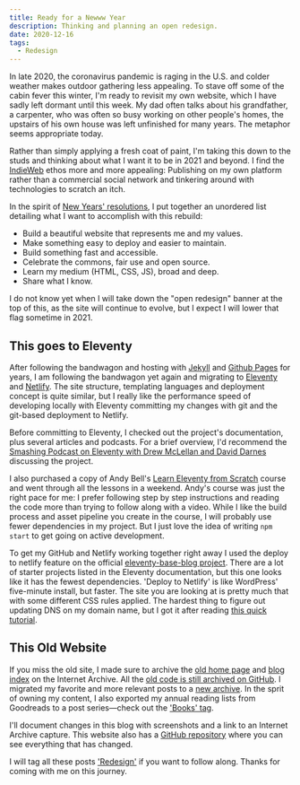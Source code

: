 ```yaml
---
title: Ready for a Newww Year
description: Thinking and planning an open redesign. 
date: 2020-12-16
tags:
  - Redesign
---
```


In late 2020, the coronavirus pandemic is raging in the U.S. and colder weather makes outdoor gathering less appealing. To stave off some of the cabin fever this winter, I'm ready to revisit my own website, which I have sadly left dormant until this week. My dad often talks about his grandfather, a carpenter, who was often so busy working on other people's homes, the upstairs of his own house was left unfinished for many years. The metaphor seems appropriate today.

Rather than simply applying a fresh coat of paint, I'm taking this down to the studs and thinking about what I want it to be in 2021 and beyond. I find the [IndieWeb](https://indieweb.org/) ethos more and more appealing: Publishing on my own platform rather than a commercial social network and tinkering around with technologies to scratch an itch.

In the spirit of [New Years' resolutions](https://twitter.com/jensimmons/status/943323088405581824), I put together an unordered list detailing what I want to accomplish with this rebuild:

* Build a beautiful website that represents me and my values.
* Make something easy to deploy and easier to maintain.
* Build something fast and accessible.
* Celebrate the commons, fair use and open source.
* Learn my medium (HTML, CSS, JS), broad and deep.
* Share what I know.

I do not know yet when I will take down the "open redesign" banner at the top of this, as the site will continue to evolve, but I expect I will lower that flag sometime in 2021.

## This goes to Eleventy
After following the bandwagon and hosting with [Jekyll](https://jekyllrb.com/) and [Github Pages](https://pages.github.com/) for years, I am following the bandwagon yet again and migrating to [Eleventy](https://11ty.dev/) and [Netlify](https://netlify.com/). The site structure, templating languages and deployment concept is quite similar, but I really like the performance speed of developing locally with Eleventy committing my changes with git and the git-based deployment to Netlify. 

Before committing to Eleventy, I checked out the project's documentation, plus several articles and podcasts. For a brief overview, I'd recommend the [Smashing Podcast on Eleventy with Drew McLellan and David Darnes](https://podcast.smashingmagazine.com/episodes/what-is-eleventy-with-david-darnes) discussing the project. 

I also purchased a copy of Andy Bell's [Learn Eleventy from Scratch](https://piccalil.li/course/learn-eleventy-from-scratch/) course and went through all the lessons in a weekend. Andy's course was just the right pace for me: I prefer following step by step instructions and reading the code more than trying to follow along with a video. While I like the build process and asset pipeline you create in the course, I will probably use fewer dependencies in my project. But I just love the idea of writing <code>npm start</code> to get going on active development.

To get my GitHub and Netlify working together right away I used the deploy to netlify feature on the official [eleventy-base-blog project](https://github.com/11ty/eleventy-base-blog). There are a lot of starter projects listed in the Eleventy documentation, but this one looks like it has the fewest dependencies. 'Deploy to Netlify' is like WordPress' five-minute install, but faster. The site you are looking at is pretty much that with some different CSS rules applied. The hardest thing to figure out updating DNS on my domain name, but I got it after reading [this quick tutorial](https://dev.to/easybuoy/setting-up-domain-with-namecheap-netlify-1a4d).

## This Old Website

If you miss the old site, I made sure to archive the [old home page](http://web.archive.org/web/20200928234553/https://nicksimson.com/) and [blog index](http://web.archive.org/web/20201021235738/https://nicksimson.com/blog/) on the Internet Archive. All the [old code is still archived on GitHub](https://github.com/nsmsn/personal-site-v1). I migrated my favorite and more relevant posts to a [new archive](/posts/). In the sprit of owning my content, I also exported my annual reading lists from Goodreads to a post series&mdash;check out the ['Books' tag](/tags/books/). 

I'll document changes in this blog with screenshots and a link to an Internet Archive capture. This website also has a [GitHub repository](https://github.com/nsmsn/nicksimsondotcom) where you can see everything that has changed.

I will tag all these posts ['Redesign'](/tags/redesign/) if you want to follow along. Thanks for coming with me on this journey.